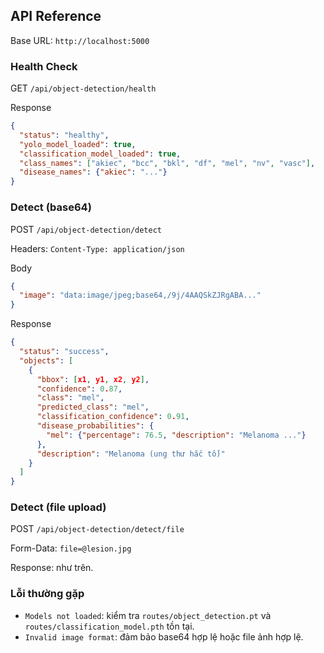 ## API Reference

Base URL: `http://localhost:5000`

### Health Check
GET `/api/object-detection/health`

Response
```json
{
  "status": "healthy",
  "yolo_model_loaded": true,
  "classification_model_loaded": true,
  "class_names": ["akiec", "bcc", "bkl", "df", "mel", "nv", "vasc"],
  "disease_names": {"akiec": "..."}
}
```

### Detect (base64)
POST `/api/object-detection/detect`

Headers: `Content-Type: application/json`

Body
```json
{
  "image": "data:image/jpeg;base64,/9j/4AAQSkZJRgABA..."
}
```

Response
```json
{
  "status": "success",
  "objects": [
    {
      "bbox": [x1, y1, x2, y2],
      "confidence": 0.87,
      "class": "mel",
      "predicted_class": "mel",
      "classification_confidence": 0.91,
      "disease_probabilities": {
        "mel": {"percentage": 76.5, "description": "Melanoma ..."}
      },
      "description": "Melanoma (ung thư hắc tố)"
    }
  ]
}
```

### Detect (file upload)
POST `/api/object-detection/detect/file`

Form-Data: `file=@lesion.jpg`

Response: như trên.

### Lỗi thường gặp
- `Models not loaded`: kiểm tra `routes/object_detection.pt` và `routes/classification_model.pth` tồn tại.
- `Invalid image format`: đảm bảo base64 hợp lệ hoặc file ảnh hợp lệ.


